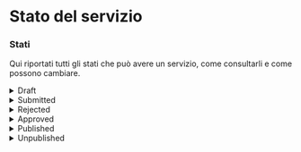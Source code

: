 # Stato del servizio

### Stati

Qui riportati tutti gli stati che può avere un servizio, come consultarli e come possono cambiare.

<details>

<summary>Draft</summary>

**Bozza:** è un servizio che deve ancora essere modificato o completato.

</details>

<details>

<summary>Submitted</summary>

**In revisione**: un servizio per cui è stata richiesta una revisione.

</details>

<details>

<summary>Rejected</summary>

**Modifiche richieste**: è un servizio che è stato valutato da PagoPA S.p.A e che ha bisogno di correzioni o aggiunte. È necessario quindi modificarlo e poi sottoporlo ad una nuova revisione.

</details>

<details>

<summary>Approved</summary>

**Attivo:** è un servizio che è stato valutato positivamente da PagoPA S.p.A. Solo i servizi approvati possono essere pubblicati su IO.&#x20;

Quando si modifica un servizio approvato, si genera una nuova versione del servizio stesso. Quella che è stata approvata rimane disponibile per la pubblicazione fino a quando un'altra versione non transita positivamente per una review e arriva di nuovo allo stato `approved`.

Avrai quindi al massimo due versioni del servizio:

* Un servizio `approved`, `published` o `unpublished`
* Un servizio `draft`, `submitted` o `rejected`

</details>

<details>

<summary>Published</summary>

**Pubblicato:** un servizio che è stato approvato ed è stato reso visibile su IO.

</details>

<details>

<summary>Unpublished</summary>

**Nascosto:** un servizio che è stato approvato, ma non è visibile su IO.

</details>



